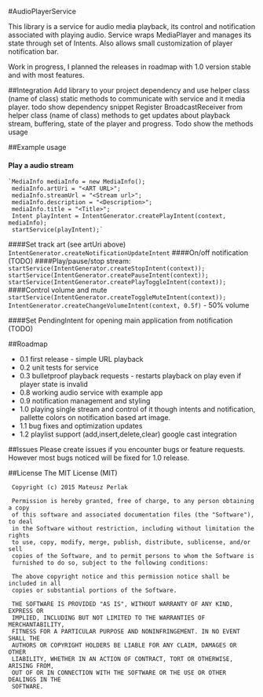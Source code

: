 #AudioPlayerService

This library is a service for audio media playback, its control and notification associated with playing audio.
Service wraps MediaPlayer and manages its state through set of Intents. 
Also allows small customization of player notification bar.

Work in progress, I planned the releases in roadmap with 1.0 version stable and with most features.


##Integration
Add library to your project dependency and use helper class (name of class) static methods to communicate with service and it media player.
todo show dependency snippet
Register BroadcastReceiver from helper class (name of class) methods to get updates about playback stream, buffering, state of the player and progress.
Todo show the methods usage

##Example usage
           
#### Play a audio stream
    `MediaInfo mediaInfo = new MediaInfo();
     mediaInfo.artUri = "<ART URL>";
     mediaInfo.streamUrl = "<Stream url>";
     mediaInfo.description = "<Description>";
     mediaInfo.title = "<Title>";
     Intent playIntent = IntentGenerator.createPlayIntent(context, mediaInfo);
     startService(playIntent);`
####Set track art (see artUri above)
    `IntentGenerator.createNotificationUpdateIntent`
####On/off notification (TODO)
####Play/pause/stop stream:
    `startService(IntentGenerator.createStopIntent(context));`
    `startService(IntentGenerator.createPauseIntent(context));`
    `startService(IntentGenerator.createPlayToggleIntent(context));`
####Control volume and mute
    `startService(IntentGenerator.createToggleMuteIntent(context));`
    `IntentGenerator.createChangeVolumeIntent(context, 0.5f)` - 50% volume
    
####Set PendingIntent for opening main application from notification (TODO)

##Roadmap
+ 0.1 first release - simple URL playback
+ 0.2 unit tests for service
+ 0.3 bulletproof playback requests - restarts playback on play even if player state is invalid
+ 0.8 working audio service with example app
+ 0.9 notification management and styling
+ 1.0 playing single stream and control of it though intents and notification, pallette colors on notification based art image.
+ 1.1 bug fixes and optimization updates
+ 1.2 playlist support (add,insert,delete,clear) google cast integration

##Issues
Please create issues if you encounter bugs or feature requests. 
However most bugs noticed will be fixed for 1.0 release.

##License
    The MIT License (MIT)
     
     Copyright (c) 2015 Mateusz Perlak
     
     Permission is hereby granted, free of charge, to any person obtaining a copy
     of this software and associated documentation files (the "Software"), to deal
     in the Software without restriction, including without limitation the rights
     to use, copy, modify, merge, publish, distribute, sublicense, and/or sell
     copies of the Software, and to permit persons to whom the Software is
     furnished to do so, subject to the following conditions:
     
     The above copyright notice and this permission notice shall be included in all
     copies or substantial portions of the Software.
     
     THE SOFTWARE IS PROVIDED "AS IS", WITHOUT WARRANTY OF ANY KIND, EXPRESS OR
     IMPLIED, INCLUDING BUT NOT LIMITED TO THE WARRANTIES OF MERCHANTABILITY,
     FITNESS FOR A PARTICULAR PURPOSE AND NONINFRINGEMENT. IN NO EVENT SHALL THE
     AUTHORS OR COPYRIGHT HOLDERS BE LIABLE FOR ANY CLAIM, DAMAGES OR OTHER
     LIABILITY, WHETHER IN AN ACTION OF CONTRACT, TORT OR OTHERWISE, ARISING FROM,
     OUT OF OR IN CONNECTION WITH THE SOFTWARE OR THE USE OR OTHER DEALINGS IN THE
     SOFTWARE.